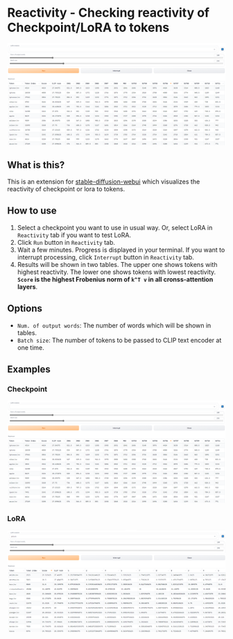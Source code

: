 # Reactivity - Checking reactivity of Checkpoint/LoRA to tokens

![cover](./images/checkpoint.png)

## What is this?

This is an extension for [stable-diffusion-webui](https://github.com/AUTOMATIC1111/stable-diffusion-webui) which visualizes the reactivity of checkpoint or lora to tokens.

## How to use

1. Select a checkpoint you want to use in usual way. Or, select LoRA in `Reactivity` tab if you want to test LoRA.
2. Click `Run` button in `Reactivity` tab.
3. Wait a few minutes. Progress is displayed in your terminal. If you want to interrupt processing, click `Interrupt` button in `Reactivity` tab.
4. Results will be shown in two tables. The upper one shows tokens with highest reactivity. The lower one shows tokens with lowest reactivity. **`Score` is the highest Frobenius norm of `k^T v` in all cronss-attention layers**.

## Options

- `Num. of output words`: The number of words which will be shown in tables.
- `Batch size`: The number of tokens to be passed to CLIP text encoder at one time.

## Examples

### Checkpoint

![checkpoint](./images/checkpoint.png)

### LoRA

![LoRA](./images/lora.png)
